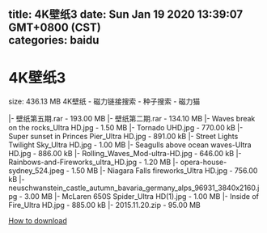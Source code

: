 
title: 4K壁纸3
date: Sun Jan 19 2020 13:39:07 GMT+0800 (CST)    
categories: baidu
---

# 4K壁纸3
size: 436.13 MB
 4K壁纸 - 磁力链接搜索 - 种子搜索 - 磁力猫
 
|- 壁纸第五期.rar - 193.00 MB
|- 壁纸第二期.rar - 134.10 MB
|- Waves break on the rocks_Ultra HD.jpg - 1.50 MB
|- Tornado UHD.jpg - 770.00 kB
|- Super sunset in Princes Pier_Ultra HD.jpg - 891.00 kB
|- Street Lights Twilight Sky_Ultra HD.jpg - 1.00 MB
|- Seagulls above ocean waves-Ultra HD.jpg - 886.00 kB
|- Rolling_Waves_Mod-ultra-HD.jpg - 646.00 kB
|- Rainbows-and-Fireworks_ultra_HD.jpg - 1.20 MB
|- opera-house-sydney_524.jpeg - 1.50 MB
|- Niagara Falls fireworks_Ultra HD.jpg - 756.00 kB
|- neuschwanstein_castle_autumn_bavaria_germany_alps_96931_3840x2160.jpg - 3.00 MB
|- McLaren 650S Spider_Ultra HD(1).jpg - 1.00 MB
|- Inside of Fire_Ultra HD.jpg - 885.00 kB
|- 2015.11.20.zip - 95.00 MB

[How to download](https://bpcam.bemobtrk.com/go/2ceec3aa-1ca2-46d6-b9ff-aaa5c184517c?jno=1862)